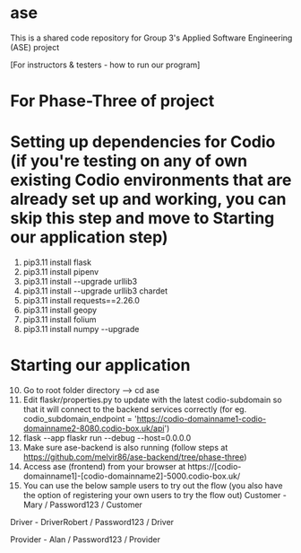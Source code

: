 # ase
This is a shared code repository for Group 3's Applied Software Engineering (ASE) project

[For instructors & testers - how to run our program]

# For Phase-Three of project
# Setting up dependencies for Codio (if you're testing on any of own existing Codio environments that are already set up and working, you can skip this step and move to Starting our application step)
1. pip3.11 install flask
2. pip3.11 install pipenv
3. pip3.11 install --upgrade urllib3
4. pip3.11 install --upgrade urllib3 chardet
5. pip3.11 install requests==2.26.0
6. pip3.11 install geopy
7. pip3.11 install folium
8. pip3.11 install numpy --upgrade

# Starting our application
10. Go to root folder directory --> cd ase
11. Edit flaskr/properties.py to update with the latest codio-subdomain so that it will connect to the backend services correctly
(for eg. codio_subdomain_endpoint = 'https://codio-domainname1-codio-domainname2-8080.codio-box.uk/api')
12. flask --app flaskr run --debug --host=0.0.0.0
13. Make sure ase-backend is also running (follow steps at https://github.com/melvir86/ase-backend/tree/phase-three)
14. Access ase (frontend) from your browser at https://[codio-domainname1]-[codio-domainname2]-5000.codio-box.uk/
15. You can use the below sample users to try out the flow (you also have the option of registering your own users to try the flow out)
Customer - Mary / Password123 / Customer

Driver - DriverRobert / Password123 / Driver

Provider - Alan / Password123 / Provider
